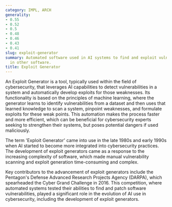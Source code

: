 ```yaml
---
category: IMPL, ARCH
generality:
- 0.55
- 0.52
- 0.5
- 0.48
- 0.46
- 0.43
- 0.41
slug: exploit-generator
summary: Automated software used in AI systems to find and exploit vulnerabilities
  in other software.
title: Exploit Generator
---
```


An Exploit Generator is a tool, typically used within the field of cybersecurity, that leverages AI capabilities to detect vulnerabilities in a system and automatically develop exploits for those weaknesses. Its functionality is based on the principles of machine learning, where the generator learns to identify vulnerabilities from a dataset and then uses that learned knowledge to scan a system, pinpoint weaknesses, and formulate exploits for these weak points. This automation makes the process faster and more efficient, which can be beneficial for cybersecurity experts seeking to strengthen their systems, but poses potential dangers if used maliciously.

The term 'Exploit Generator' came into use in the late 1980s and early 1990s when AI started to become more integrated into cybersecurity practices. The development of exploit generators came as a response to the increasing complexity of software, which made manual vulnerability scanning and exploit generation time-consuming and complex.

Key contributors to the advancement of exploit generators include the Pentagon's Defense Advanced Research Projects Agency (DARPA), which spearheaded the Cyber Grand Challenge in 2016. This competition, where automated systems tested their abilities to find and patch software vulnerabilities, played a significant role in the evolution of AI use in cybersecurity, including the development of exploit generators.